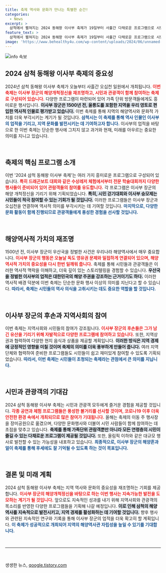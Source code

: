 ```yaml
---
title: 축제 역사와 문화가 만나는 특별한 순간!
categories:
  - News
excerpt: >
  삼척에서 펼쳐지는 2024 동해왕 이사부 축제가 19일부터 사흘간 다채로운 프로그램으로 시민과 관광객을 맞이합니다. 드래곤보트 대회, 토크콘서트 등 이사부의 해양개척 정신을 기리는 행사로 역사를 생생히 느낄 기회!
feature_text: >
  삼척에서 펼쳐지는 2024 동해왕 이사부 축제가 19일부터 사흘간 다채로운 프로그램으로 시민과 관광객을 맞이합니다. 드래곤보트 대회, 토크콘서트 등 이사부의 해양개척 정신을 기리는 행사로 역사를 생생히 느낄 기회!
image: 'https://www.behealthy4u.com/wp-content/uploads/2024/06/unnamed-file.png'
---
```


<p><img src="https://www.behealthy4u.com/wp-content/uploads/2024/06/unnamed-file.png" alt="info 속보" /></p>

<h2 data-ke-size="size26">2024 삼척 동해왕 이사부 축제의 중요성</h2>

<p data-ke-size="size16">2024년 삼척 동해왕 이사부 축제가 오늘부터 사흘간 오십천 일원에서 개최됩니다. <b><span style="color: #ee2323;">이번 축제는 이사부 장군의 해양개척정신을 재조명하고, 시민과 관광객이 함께 참여하는 축제로 구성되어 있습니다.</span></b> 다양한 프로그램이 마련되어 있어 가족 단위 방문객들에게도 흥미로운 행사입니다. <b><span style="background-color: #21538527;">이사부 장군은 1500년 전, 울릉도를 포함한 지역을 우리 영토로 편입한 역사적 인물로 평가받고 있습니다.</span></b> 이번 축제를 통해 지역의 해양역사와 문화적 가치를 더욱 부각시키는 계기가 될 것입니다. <b><span style="color: #1a5490;">삼척시는 이 축제를 통해 역사 인물인 이사부의 업적을 기리고, 지역 문화를 발전시키는 데 기여하고자 합니다.</span></b> 이사부의 업적을 바탕으로 한 이번 축제는 단순한 행사에 그치지 않고 과거와 현재, 미래를 아우르는 중요한 의미를 지니고 있습니다.</p>

<p data-ke-size="size16">&nbsp;</p>

<h2 data-ke-size="size26">축제의 핵심 프로그램 소개</h2>

<p data-ke-size="size16">이번 '2024 삼척 동해왕 이사부 축제'는 여러 가지 흥미로운 프로그램으로 구성되어 있습니다. <b><span style="color: #ee2323;">특히 드래곤보트 대회와 같은 수상레저 체험에서부터 전문 학술대회까지 다양한 행사들이 준비되어 있어 관람객들의 참여를 유도합니다.</span></b> 각 프로그램은 이사부 장군의 해양 개척정신을 기리기 위해 기획되었습니다. <b><span style="background-color: #21538527;">특히, 시민 걷기대회와 이사부 숭모제는 시민들이 적극 참여할 수 있는 기회가 될 것입니다.</span></b> 이러한 프로그램들은 이사부 장군과 오십천을 연결하며 역사적 의미를 부각시키는 데 기여할 것입니다. <b><span style="color: #1a5490;">마지막으로, 다양한 문화 활동이 함께 진행되므로 관광객들에게 풍성한 경험을 선사할 것입니다.</span></b></p>

<p data-ke-size="size16">&nbsp;</p>

<h2 data-ke-size="size26">해양역사적 가치의 재조명</h2>

<p data-ke-size="size16">1500년 전, 이사부 장군이 우산국을 정벌한 사건은 우리나라 해양역사에서 매우 중요합니다. <b><span style="color: #ee2323;">이사부 장군의 행동은 오늘날 독도 영유권 문제와 밀접하게 연결되어 있으며, 해양 역사적 가치의 중요성을 다시 한번 일깨워 줍니다.</span></b> 축제를 통해 시민들과 관광객들은 이러한 역사적 맥락을 이해하고, 더욱 깊이 있는 스토리텔링을 경험할 수 있습니다. <b><span style="background-color: #21538527;">우산국을 정벌한 이사부의 업적은 대한민국의 해양 주권을 강조하는 근거이기도 하다.</span></b> 이러한 역사적 배경 덕분에 이번 축제는 단순한 문화 행사 이상의 의미를 지닌다고 할 수 있습니다. <b><span style="color: #1a5490;">따라서, 축제는 시민들의 역사 의식을 고취시키는 데도 중요한 역할을 할 것입니다.</span></b></p>

<p data-ke-size="size16">&nbsp;</p>

<h2 data-ke-size="size26">이사부 장군의 후손과 지역사회의 참여</h2>

<p data-ke-size="size16">이번 축제는 지역사회와 시민들의 참여가 강조됩니다. <b><span style="color: #ee2323;">이사부 장군의 후손들은 그가 남긴 유산을 기리기 위해 자발적으로 다양한 프로그램에 참여하고 있습니다.</span></b> 또한, 지역상권과 협력하여 다양한 현지 음식과 상품을 제공할 계획입니다. <b><span style="background-color: #21538527;">이러한 방식은 지역 경제에 긍정적인 영향을 미칠 것이며 축제의 의미를 더욱 풍부하게 만들어 줍니다.</span></b> 여러 지역 단체와 협력하여 준비한 프로그램들도 시민들이 쉽고 재미있게 참여할 수 있도록 기획되었습니다. <b><span style="color: #1a5490;">따라서, 이번 축제는 시민들이 초청되는 축제라는 관점에서 큰 의미를 지닙니다.</span></b></p>

<p data-ke-size="size16">&nbsp;</p>

<h2 data-ke-size="size26">시민과 관광객의 기대감</h2>

<p data-ke-size="size16">2024 삼척 동해왕 이사부 축제는 시민과 관광객 모두에게 즐거운 경험을 제공할 것입니다. <b><span style="color: #ee2323;">각종 공연과 체험 프로그램들은 풍성한 볼거리를 선사할 것이며, 코로나19 이후 더욱 안전한 환경 속에서 개최되므로 많은 참여가 기대됩니다.</span></b> 올해는 축제의 이동 주 행사장을 장미공원으로 옮겼으며, 다양한 문화행사와 더불어 시민 사람들이 함께 참여하는 데 초점을 맞추고 있습니다. <b><span style="background-color: #21538527;">축제를 통해 가족단위 관람객뿐만 아니라 모든 연령층의 시민이 즐길 수 있는 다채로운 프로그램이 제공될 것입니다.</span></b> 또한, 올림픽 이하와 같은 대규모 행사로 발전할 수 있는 가능성을 내포하고 있습니다. <b><span style="color: #1a5490;">최종적으로, 이사부 장군의 해양혼과 얼이 축제를 통해 후세에도 잘 기억될 수 있도록 하는 것이 목표입니다.</span></b></p>

<p data-ke-size="size16">&nbsp;</p>

<h2 data-ke-size="size26">결론 및 미래 계획</h2>

<p data-ke-size="size16">2024 삼척 동해왕 이사부 축제는 지역 역사와 문화의 중요성을 재조명하는 기회를 제공합니다. <b><span style="color: #ee2323;">이사부 장군의 해양개척정신을 바탕으로 하는 이번 행사는 지속가능한 발전을 도모하는 계기가 될 것입니다.</span></b> 앞으로도 지속적인 성과를 내기 위해 지역사회와 관광객의 목소리를 반영한 다양한 프로그램들을 기획해 나갈 예정입니다. <b><span style="background-color: #21538527;">이로 인해 삼척의 해양역사를 지속적으로 발전시키고, 지역 경제를 활성화하는 데 기여할 것입니다.</span></b> 향후 행사와 관련된 지속적인 연구와 기록을 통해 이사부 장군의 업적을 더욱 확고히 할 계획입니다. <b><span style="color: #1a5490;">이 축제가 성공적으로 개최되어 지역의 해양역사관 자립성을 높일 수 있기를 기대합니다.</span></b></p>

<p data-ke-size="size16">&nbsp;</p>

<hr />

<p data-ke-size="size16">&nbsp;</p>
생생한 뉴스, <a href="https://qoogle.tistory.com" rel="dofollow">qoogle.tistory.com</a>


